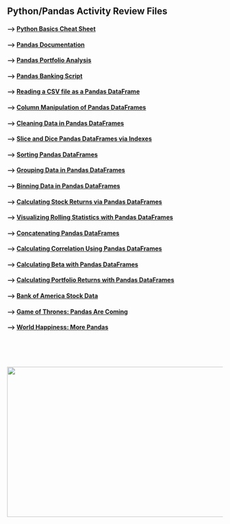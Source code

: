 ## Python/Pandas Activity Review Files 

#### --> [Python Basics Cheat Sheet](https://www.pythoncheatsheet.org/)

#### --> [Pandas Documentation](https://pandas.pydata.org/docs/user_guide/10min.html)

#### --> [Pandas Portfolio Analysis](https://github.com/Mun-Min/Pandas_Portfolio_Analysis)

#### --> [Pandas Banking Script](https://github.com/Mun-Min/Python_Banking_Script)

#### --> [Reading a CSV file as a Pandas DataFrame](https://github.com/Mun-Min/ASU_2022_Bootcamp/blob/master/Activity_Files/04-Pandas/2/Activities/01-csv-01/Unsolved/csv-01_my_attempt.ipynb)

#### --> [Column Manipulation of Pandas DataFrames](https://github.com/Mun-Min/ASU_2022_Bootcamp/blob/master/Activity_Files/04-Pandas/2/Activities/02-columns-01/Unsolved/column_manipulation_my_attempt.ipynb)

#### --> [Cleaning Data in Pandas DataFrames](https://github.com/Mun-Min/ASU_2022_Bootcamp/blob/master/Activity_Files/04-Pandas/2/Activities/03-data-cleaning-01/Unsolved/data_cleaning_my_attempt.ipynb)

#### --> [Slice and Dice Pandas DataFrames via Indexes](https://github.com/Mun-Min/ASU_2022_Bootcamp/blob/master/Activity_Files/04-Pandas/2/Activities/04-indexes-01/Unsolved/indexes-01_my_attempt.ipynb)

#### --> [Sorting Pandas DataFrames](https://github.com/Mun-Min/ASU_2022_Bootcamp/blob/master/Activity_Files/04-Pandas/2/Activities/05-sorting-01/Unsolved/sorting-01_my_attempt.ipynb)

#### --> [Grouping Data in Pandas DataFrames](https://github.com/Mun-Min/ASU_2022_Bootcamp/blob/master/Activity_Files/04-Pandas/2/Activities/06-groupby-01/Unsolved/groupby-01_my_attempt.ipynb)

#### --> [Binning Data in Pandas DataFrames](https://github.com/Mun-Min/ASU_2022_Bootcamp/blob/master/Activity_Files/04-Pandas/2/Activities/07-binning-01/Unsolved/binning-01_my_attempt.ipynb)

#### --> [Calculating Stock Returns via Pandas DataFrames](https://github.com/Mun-Min/ASU_2022_Bootcamp/blob/master/Activity_Files/04-Pandas/2/Activities/08-returns-01/Unsolved/returns-01_my_attempt.ipynb) 

#### --> [Visualizing Rolling Statistics with Pandas DataFrames](https://github.com/Mun-Min/ASU_2022_Bootcamp/blob/master/Activity_Files/04-Pandas/2/Activities/09-rolling-statistics-01/Unsolved/rolling_statistics_my_attempt.ipynb)

#### --> [Concatenating Pandas DataFrames](https://github.com/Mun-Min/ASU_2022_Bootcamp/blob/master/Activity_Files/04-Pandas/2/Activities/10-concat-01/Unsolved/concat-01_my_attempt.ipynb)

#### --> [Calculating Correlation Using Pandas DataFrames](https://github.com/Mun-Min/ASU_2022_Bootcamp/blob/master/Activity_Files/04-Pandas/2/Activities/11-correlation-01/Unsolved/correlation-01_my_attempt.ipynb) 

#### --> [Calculating Beta with Pandas DataFrames](https://github.com/Mun-Min/ASU_2022_Bootcamp/blob/master/Activity_Files/04-Pandas/2/Activities/12-beta-01/Unsolved/beta_my_attempt.ipynb)

#### --> [Calculating Portfolio Returns with Pandas DataFrames](https://github.com/Mun-Min/ASU_2022_Bootcamp/blob/master/Activity_Files/04-Pandas/2/Activities/13-portfolio-returns-01/Unsolved/portfolio_returns_my_attempt.ipynb)

#### --> [Bank of America Stock Data](https://github.com/Mun-Min/ASU_2022_Bootcamp/blob/master/Activity_Files/04-Pandas/2/Activities/14-culmination-01/Unsolved/culmination-01_my_attempt.ipynb)

#### --> [Game of Thrones: Pandas Are Coming](https://github.com/Mun-Min/ASU_2022_Bootcamp/blob/master/Activity_Files/04-Pandas/2/Activities/15-culmination-02/Unsolved/culimination-02_my_attempt.ipynb)

#### --> [World Happiness: More Pandas](https://github.com/Mun-Min/ASU_2022_Bootcamp/blob/master/Activity_Files/04-Pandas/2/Activities/16-culmination-03/Unsolved/culmination-03_my_attempt.ipynb)
<br>
<br>
<br>

<p align="center">
  <img width="600" height="350" src="https://smartybro.com/wp-content/uploads/2019/01/Pandas-Basics-and-GroupBy-Intro-to-Python-Data-Science.jpg">
</p>